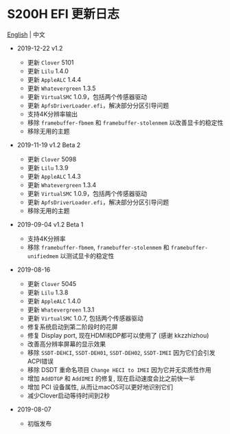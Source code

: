 # S200H EFI 更新日志

[English](https://github.com/EngLearnsh/S200H-NUC-Hackintosh/blob/master/Changelog.md) | 中文

- 2019-12-22 v1.2
  - 更新 `Clover` 5101
  - 更新 `Lilu` 1.4.0
  - 更新 `AppleALC` 1.4.4
  - 更新 `Whatevergreen` 1.3.5
  - 更新 `VirtualSMC` 1.0.9，包括两个传感器驱动
  - 更新 `ApfsDriverLoader.efi`，解决部分分区引导问题
  - 支持4K分辨率输出
  - 移除 `framebuffer-fbmem` 和 `framebuffer-stolenmem` 以改善显卡的稳定性
  - 移除无用的主题

- 2019-11-19 v1.2 Beta 2
  - 更新 `Clover` 5098
  - 更新 `Lilu` 1.3.9
  - 更新 `AppleALC` 1.4.3
  - 更新 `Whatevergreen` 1.3.4
  - 更新 `VirtualSMC` 1.0.9，包括两个传感器驱动
  - 更新 `ApfsDriverLoader.efi`，解决部分分区引导问题
  - 移除无用的主题

- 2019-09-04 v1.2 Beta 1
  - 支持4K分辨率
  - 移除 `framebuffer-fbmem`, `framebuffer-stolenmem` 和 `framebuffer-unifiedmem` 以测试显卡的稳定性

- 2019-08-16
  - 更新 `Clover` 5045
  - 更新 `Lilu` 1.3.8
  - 更新 `AppleALC` 1.4.0
  - 更新 `Whatevergreen` 1.3.1
  - 更新 `VirtualSMC` 1.0.7, 包括两个传感器驱动
  - 修复系统启动到第二阶段时的花屏
  - 修复 Display port, 现在HDMI和DP都可以使用了 (感谢 kkzzhizhou)
  - 改善高分辨率屏幕的显示效果
  - 移除 `SSDT-DEHCI`, `SSDT-DEH01`, `SSDT-DEH02`, `SSDT-IMEI` 因为它们会引发ACPI错误
  - 移除 DSDT 重命名项目 `Change HECI to IMEI` 因为它并无实质性作用
  - 增加 `AddDTGP` 和 `AddIMEI` 的修复, 现在启动速度会比之前快一半
  - 增加 PCI 设备属性, 从而让macOS可以更好地识别它们
  - 减少Clover启动等待时间到2秒

- 2019-08-07
  - 初版发布